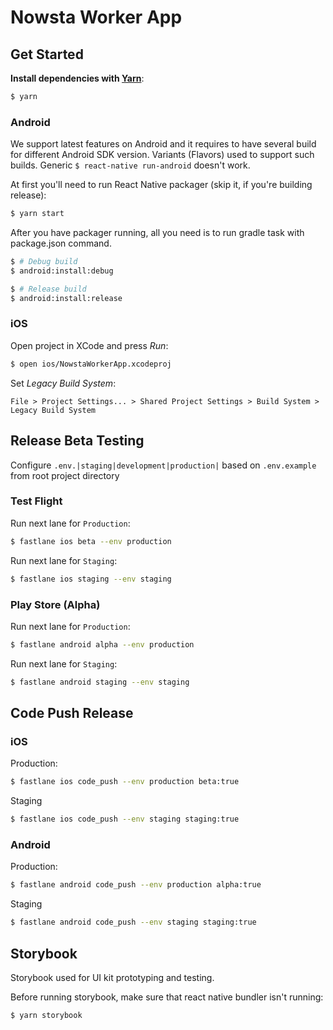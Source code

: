 # Nowsta Worker App

## Get Started

**Install dependencies with [Yarn](https://yarnpkg.com)**:

```sh
$ yarn
```

### Android

We support latest features on Android and it requires to have several build for different Android SDK version.
Variants (Flavors) used to support such builds. Generic `$ react-native run-android` doesn't work.

At first you'll need to run React Native packager (skip it, if you're building release):

```sh
$ yarn start
```

After you have packager running, all you need is to run gradle task with package.json command.

```sh
$ # Debug build
$ android:install:debug

$ # Release build
$ android:install:release
```

### iOS

Open project in XCode and press _Run_:

```sh
$ open ios/NowstaWorkerApp.xcodeproj
```

Set _Legacy Build System_:

```xCode
File > Project Settings... > Shared Project Settings > Build System > Legacy Build System
```

## Release Beta Testing

Configure `.env.|staging|development|production|` based on `.env.example` from root project directory

### Test Flight

Run next lane for `Production`:

```sh
$ fastlane ios beta --env production
```

Run next lane for `Staging`:

```sh
$ fastlane ios staging --env staging
```

### Play Store (Alpha)

Run next lane for `Production`:

```sh
$ fastlane android alpha --env production
```

Run next lane for `Staging`:

```sh
$ fastlane android staging --env staging
```

## Code Push Release

### iOS

Production:

```sh
$ fastlane ios code_push --env production beta:true
```

Staging

```sh
$ fastlane ios code_push --env staging staging:true
```

### Android

Production:

```sh
$ fastlane android code_push --env production alpha:true
```

Staging

```sh
$ fastlane android code_push --env staging staging:true
```


## Storybook

Storybook used for UI kit prototyping and testing.

Before running storybook, make sure that react native bundler isn't running:

`$ yarn storybook`
